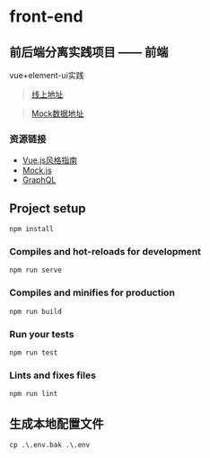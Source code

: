 # front-end
## 前后端分离实践项目 —— 前端
vue+element-ui实践
> [线上地址]()

> [Mock数据地址](https://www.easy-mock.com/mock/5bdbe2baedc1b37905bfd607/mock/userInfo)
### 资源链接
* [Vue.js风格指南](https://vuejscaff.com/v2/style-guide/index.html)
* [Mock.js](http://mockjs.com/)
* [GraphQL](http://graphql.cn/)
## Project setup
```
npm install
```
### Compiles and hot-reloads for development
```
npm run serve
```
### Compiles and minifies for production
```
npm run build
```
### Run your tests
```
npm run test
```
### Lints and fixes files
```
npm run lint
```
## 生成本地配置文件
```
cp .\.env.bak .\.env
```
